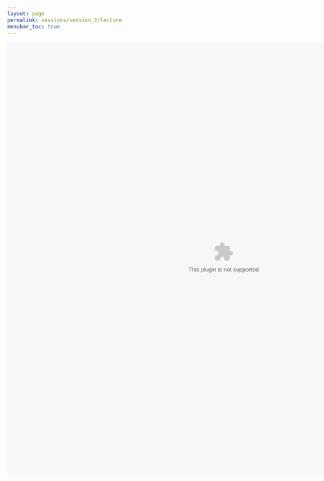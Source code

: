 ```yaml
---
layout: page
permalink: sessions/session_2/lecture
menubar_toc: true
---
```


<script src="{{ site.baseurl }}/assets/js/vanilla-back-to-top.min.js"></script>
<script>addBackToTop()</script>


<object data="assets/DCEG_Statistical_Genetics_Workshop_09132023.pdf" width="1000" height="1000" type='application/pdf'></object>

<object data="assets/Lecture02_AubreyHubbard.pdf" width="1000" height="1000" type='application/ppt'></object>
